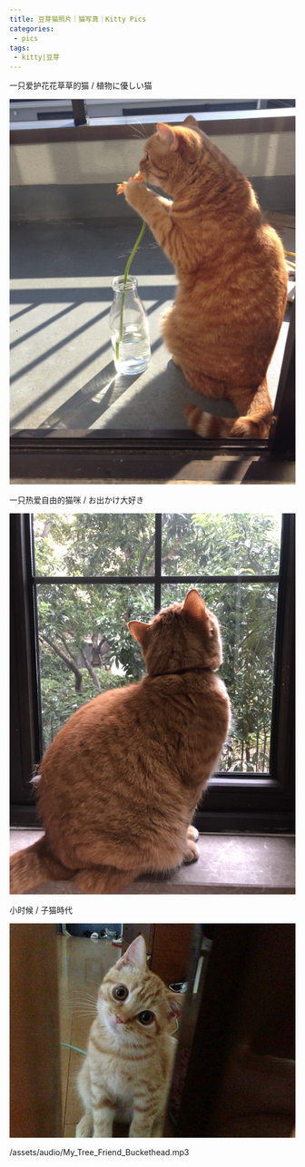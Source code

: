 ```yaml
---
title: 豆芽猫照片｜猫写真｜Kitty Pics
categories:
 - pics
tags:
 - kitty|豆芽
---
```




一只爱护花花草草的猫 / 植物に優しい猫

![douya_flower](/assets/images/douya_flower.png)



一只热爱自由的猫咪 / お出かけ大好き

![douya_window](/assets/images/douya_window.jpg)



小时候 / 子猫時代

![douya_childhood](/assets/images/douya_childhood.jpg)



/assets/audio/My_Tree_Friend_Buckethead.mp3

<audio src="/Users/lisheng/Documents/irin.restart/lisheng1009.github.io/assets/audio/My_Tree_Friend_Buckethead.mp3"></audio>
